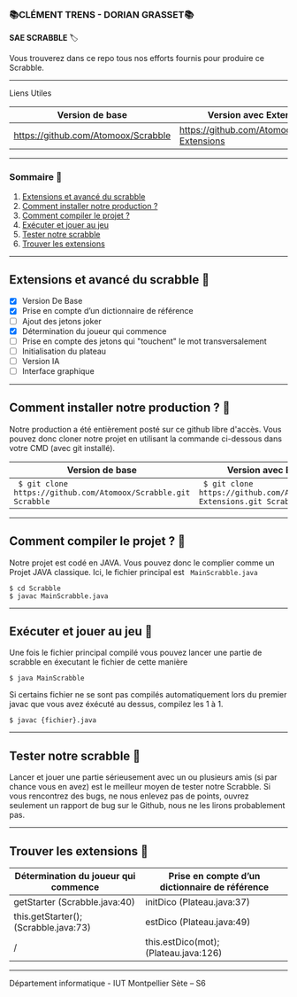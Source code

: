 ### 📚CLÉMENT TRENS - DORIAN GRASSET📚

**SAE SCRABBLE** 🏷️

Vous trouverez dans ce repo tous nos efforts fournis pour produire ce Scrabble.

---

Liens Utiles

| Version de base | Version avec Extensions |
| ----------- | ----------- |
| https://github.com/Atomoox/Scrabble  | https://github.com/Atomoox/Scrabble-Extensions |

---
### Sommaire 📁
1. [Extensions et avancé du scrabble](#extensions-et-avancé-du-scrabble-)
2. [Comment installer notre production ?](#comment-installer-notre-production-?-)
3. [Comment compiler le projet ?](#comment-compiler-le-projet-?-)
4. [Exécuter et jouer au jeu](#exécuter-et-jouer-au-jeu-)
5. [Tester notre scrabble](#tester-notre-scrabble-)
6. [Trouver les extensions](#trouver-les-extensions-)

---
## Extensions et avancé du scrabble 📁

- [x] Version De Base 
- [X] Prise en compte d’un dictionnaire de référence
- [ ] Ajout des jetons joker
- [X] Détermination du joueur qui commence
- [ ] Prise en compte des jetons qui "touchent" le mot transversalement
- [ ] Initialisation du plateau
- [ ] Version IA
- [ ] Interface graphique

---
## Comment installer notre production ? 📁
Notre production a été entièrement posté sur ce github libre d'accès. Vous pouvez donc cloner notre projet en utilisant la commande ci-dessous dans votre CMD (avec git installé).

| Version de base | Version avec Extensions |
| ----------- | ----------- |
| ``` $ git clone https://github.com/Atomoox/Scrabble.git Scrabble``` | ``` $ git clone https://github.com/Atomoox/Scrabble-Extensions.git Scrabble``` |

---
## Comment compiler le projet ? 📁

Notre projet est codé en JAVA. Vous pouvez donc le complier comme un Projet JAVA classique. Ici, le fichier principal est ` MainScrabble.java`

    $ cd Scrabble
    $ javac MainScrabble.java

---
## Exécuter et jouer au jeu 📁

Une fois le fichier principal compilé vous pouvez lancer une partie de scrabble en éxecutant le fichier de cette manière

    $ java MainScrabble

Si certains fichier ne se sont pas compilés automatiquement lors du premier javac que vous avez éxécuté au dessus, compilez les 1 à 1.

    $ javac {fichier}.java

---
## Tester notre scrabble 📁

Lancer et jouer une partie sérieusement avec un ou plusieurs amis (si par chance vous en avez) est le meilleur moyen de tester notre Scrabble.
Si vous rencontrez des bugs, ne nous enlevez pas de points, ouvrez seulement un rapport de bug sur le Github, nous ne les lirons probablement pas.

---
## Trouver les extensions 📁

| Détermination du joueur qui commence | Prise en compte d’un dictionnaire de référence |
| ----------- | ----------- |
| getStarter (Scrabble.java:40) | initDico (Plateau.java:37) |
| this.getStarter(); (Scrabble.java:73) | estDico (Plateau.java:49) |
| / | this.estDico(mot); (Plateau.java:126) |

---

Département informatique - IUT Montpellier Sète – S6
